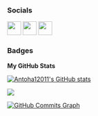 ### Socials 

<p align="left"> <a href="https://www.github.com/Antoha12011" target="_blank" rel="noreferrer"><img src="https://raw.githubusercontent.com/danielcranney/readme-generator/main/public/icons/socials/github.svg" width="32" height="32" /></a> <a href="https://www.linkedin.com/in/https://www.linkedin.com/in/anton--pavlov" target="_blank" rel="noreferrer"><img src="https://raw.githubusercontent.com/danielcranney/readme-generator/main/public/icons/socials/linkedin.svg" width="32" height="32" /></a> <a  /></a><a target="_blank" href="https://t.me/PavlovAnton1999"><img src="https://www.svgrepo.com/show/354443/telegram.svg" width="32" height="32"></a></p> 

### Badges

<b>My GitHub Stats</b>

<a href="http://www.github.com/Antoha12011"><img src="https://github-readme-stats.vercel.app/api?username=Antoha12011&show_icons=true&hide=issues,contribs&count_private=true&title_color=ef4444&text_color=ffffff&icon_color=ffffff&bg_color=1c1917&hide_border=true&show_icons=true" alt="Antoha12011's GitHub stats" /></a>

<a href="http://www.github.com/Antoha12011"><img src="https://github-readme-streak-stats.herokuapp.com/?user=Antoha12011&stroke=ffffff&background=1c1917&ring=ef4444&fire=ef4444&currStreakNum=ffffff&currStreakLabel=ef4444&sideNums=ffffff&sideLabels=ffffff&dates=ffffff&hide_border=true" /></a>

<a href="http://www.github.com/Antoha12011"><img src="https://github-readme-activity-graph.cyclic.app/graph?username=Antoha12011&bg_color=1c1917&color=ffffff&line=ffffff&point=ffffff&area_color=1c1917&area=true&hide_border=true&custom_title=GitHub%20Commits%20Graph" alt="GitHub Commits Graph" /></a>
